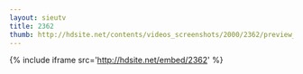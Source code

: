 ```yaml
---
layout: sieutv
title: 2362
thumb: http://hdsite.net/contents/videos_screenshots/2000/2362/preview_360p.mp4.jpg
---
```

{% include iframe src='http://hdsite.net/embed/2362' %}
 
